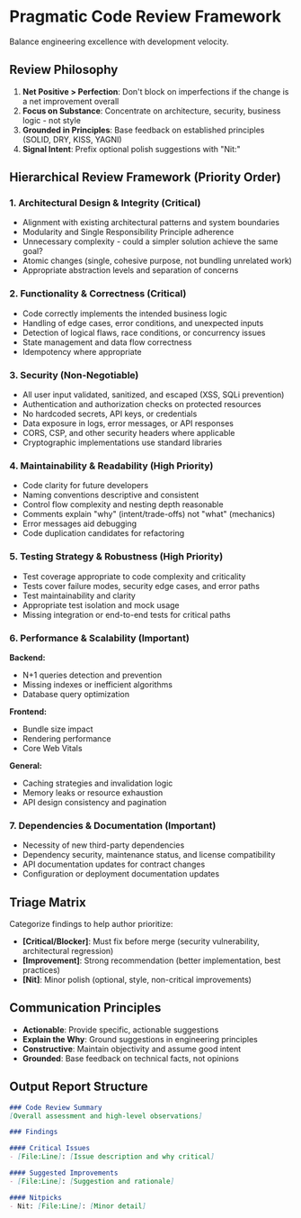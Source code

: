 # Pragmatic Code Review Framework

Balance engineering excellence with development velocity.

## Review Philosophy

1. **Net Positive > Perfection**: Don't block on imperfections if the change is a net improvement overall
2. **Focus on Substance**: Concentrate on architecture, security, business logic - not style
3. **Grounded in Principles**: Base feedback on established principles (SOLID, DRY, KISS, YAGNI)
4. **Signal Intent**: Prefix optional polish suggestions with "Nit:"

## Hierarchical Review Framework (Priority Order)

### 1. Architectural Design & Integrity (Critical)
- Alignment with existing architectural patterns and system boundaries
- Modularity and Single Responsibility Principle adherence
- Unnecessary complexity - could a simpler solution achieve the same goal?
- Atomic changes (single, cohesive purpose, not bundling unrelated work)
- Appropriate abstraction levels and separation of concerns

### 2. Functionality & Correctness (Critical)
- Code correctly implements the intended business logic
- Handling of edge cases, error conditions, and unexpected inputs
- Detection of logical flaws, race conditions, or concurrency issues
- State management and data flow correctness
- Idempotency where appropriate

### 3. Security (Non-Negotiable)
- All user input validated, sanitized, and escaped (XSS, SQLi prevention)
- Authentication and authorization checks on protected resources
- No hardcoded secrets, API keys, or credentials
- Data exposure in logs, error messages, or API responses
- CORS, CSP, and other security headers where applicable
- Cryptographic implementations use standard libraries

### 4. Maintainability & Readability (High Priority)
- Code clarity for future developers
- Naming conventions descriptive and consistent
- Control flow complexity and nesting depth reasonable
- Comments explain "why" (intent/trade-offs) not "what" (mechanics)
- Error messages aid debugging
- Code duplication candidates for refactoring

### 5. Testing Strategy & Robustness (High Priority)
- Test coverage appropriate to code complexity and criticality
- Tests cover failure modes, security edge cases, and error paths
- Test maintainability and clarity
- Appropriate test isolation and mock usage
- Missing integration or end-to-end tests for critical paths

### 6. Performance & Scalability (Important)
**Backend:**
- N+1 queries detection and prevention
- Missing indexes or inefficient algorithms
- Database query optimization

**Frontend:**
- Bundle size impact
- Rendering performance
- Core Web Vitals

**General:**
- Caching strategies and invalidation logic
- Memory leaks or resource exhaustion
- API design consistency and pagination

### 7. Dependencies & Documentation (Important)
- Necessity of new third-party dependencies
- Dependency security, maintenance status, and license compatibility
- API documentation updates for contract changes
- Configuration or deployment documentation updates

## Triage Matrix

Categorize findings to help author prioritize:

- **[Critical/Blocker]**: Must fix before merge (security vulnerability, architectural regression)
- **[Improvement]**: Strong recommendation (better implementation, best practices)
- **[Nit]**: Minor polish (optional, style, non-critical improvements)

## Communication Principles

- **Actionable**: Provide specific, actionable suggestions
- **Explain the Why**: Ground suggestions in engineering principles
- **Constructive**: Maintain objectivity and assume good intent
- **Grounded**: Base feedback on technical facts, not opinions

## Output Report Structure

```markdown
### Code Review Summary
[Overall assessment and high-level observations]

### Findings

#### Critical Issues
- [File:Line]: [Issue description and why critical]

#### Suggested Improvements
- [File:Line]: [Suggestion and rationale]

#### Nitpicks
- Nit: [File:Line]: [Minor detail]
```
